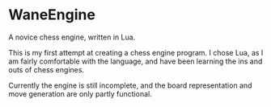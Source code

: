 # WaneEngine
A novice chess engine, written in Lua.

This is my first attempt at creating a chess engine program. I chose Lua, as I am fairly comfortable with the language, and have been learning the ins and outs of chess engines.

Currently the engine is still incomplete, and the board representation and move generation are only partly functional.
